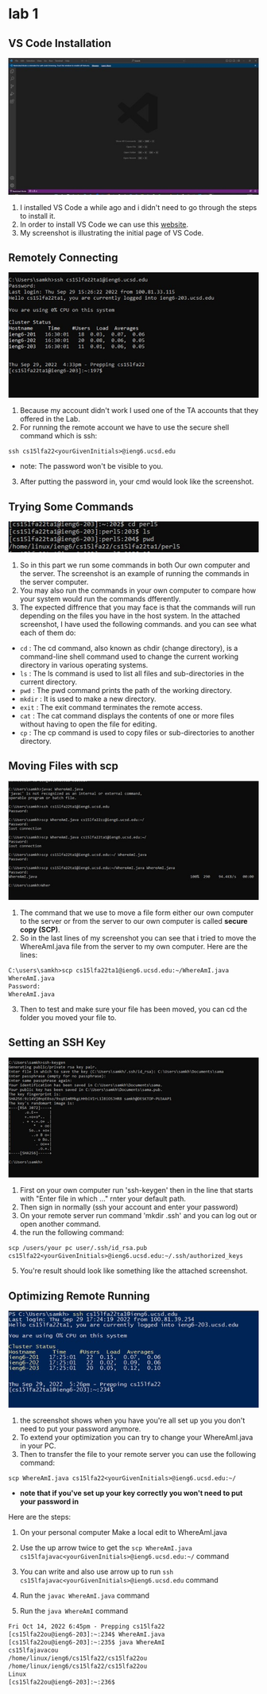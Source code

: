 **lab 1**
============

**VS Code Installation**
---
![image](images/Picture1.jpg)
1. I installed VS Code a while ago and i didn't need to go through the steps to install it.
2. In order to install VS Code we can use this [website](https://code.visualstudio.com/).
3. My screenshot is illustrating the initial page of VS Code. 

**Remotely Connecting**
---
![image](images/Picture2.jpg)
1. Because my account didn't work I used one of the TA accounts that they offered in the Lab.  
2. For running the remote account we have to use the secure shell command which is ssh:
```
ssh cs15lfa22<yourGivenInitials>@ieng6.ucsd.edu
```
* note: The password won't be visible to you.
3. After putting the password in, your cmd would look like the screenshot. 

**Trying Some Commands**
---
![image](images/Picture3.jpg)
1. So in this part we run some commands in both Our own computer and the server. The screenshot is an example of running the commands in the server computer. 
2. You may also run the commands in your own computer to compare how your system would run the commands dfferently. 
3. The expected diffrence that you may face is that the commands will run depending on the files you have in the host system. 
In the attached screenshot, I have used the following commands. and you can see what each of them do:
* `cd` : The cd command, also known as chdir (change directory), is a command-line shell command used to change the current working directory in various operating systems.
* `ls` : The ls command is used to list all files and sub-directories in the current directory.
* `pwd` : The pwd command prints the path of the working directory.
* `mkdir` : It is used to make a new directory. 
* `exit` : The exit command terminates the remote access. 
* `cat` : The cat command displays the contents of one or more files without having to open the file for editing.
* `cp` : The cp command is used to copy files or sub-directories to another directory.


**Moving Files with scp**
---
![image](images/Picture4.jpg)
1. The command that we use to move a file form either our own computer to the server or from the server to our own computer is called **secure copy (SCP)**. 
2. So in the last lines of my screenshot you can see that i tried to move the WhereAmI.java file from the server to my own computer. Here are the lines: 
```
C:\users\samkh>scp cs15lfa22ta1@ieng6.ucsd.edu:~/WhereAmI.java WhereAmI.java
Password:
WhereAmI.java
```

3. Then to test and make sure your file has been moved, you can cd the folder you moved your file to. 

**Setting an SSH Key**
---
![image](images/Picture5.jpg)
1. First on your own computer run 'ssh-keygen' then in the line that starts with "Enter file in which ..." rnter your default path.
2. Then sign in normally (ssh your account and enter your password)
3. On your remote server run command 'mkdir .ssh' and you can log out or open another command.
4. the run the following command:

```
scp /users/your pc user/.ssh/id_rsa.pub cs15lfa22<yourGivenInitials>@ieng6.ucsd.edu:~/.ssh/authorized_keys
```

5. You're result should look like something like the attached screenshot.

**Optimizing Remote Running**
---
![image](images/Picture6.jpg)

1. the screenshot shows when you have you're all set up you you don't need to put your password anymore.
2. To extend your optimization you can try to change your WhereAmI.java in your PC. 
3. Then to transfer the file to your remote server you can use the following command:

```
scp WhereAmI.java cs15lfa22<yourGivenInitials>@ieng6.ucsd.edu:~/
```

* **note that if you've set up your key correctly you won't need to put your password in**


Here are the steps:
1. On your personal computer Make a local edit to WhereAmI.java

2. Use the up arrow twice to get the `scp WhereAmI.java cs15lfajavac<yourGivenInitials>@ieng6.ucsd.edu:~/` command

3. You can write and also use arrow up to run `ssh cs15lfajavac<yourGivenInitials>@ieng6.ucsd.edu` command

4. Run the `javac WhereAmI.java` command

5. Run the `java WhereAmI` command


```
Fri Oct 14, 2022 6:45pm - Prepping cs15lfa22
[cs15lfa22ou@ieng6-203]:~:234$ WhereAmI.java
[cs15lfa22ou@ieng6-203]:~:235$ java WhereAmI 
cs15lfajavacou
/home/linux/ieng6/cs15lfa22/cs15lfa22ou
/home/linux/ieng6/cs15lfa22/cs15lfa22ou
Linux
[cs15lfa22ou@ieng6-203]:~:236$
```